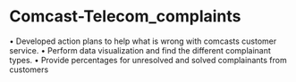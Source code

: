 # Comcast-Telecom_complaints

•	Developed action plans to help what is wrong with comcasts customer service.
•	Perform data visualization and find the different complainant types.
•	Provide percentages for unresolved and solved complainants from customers
